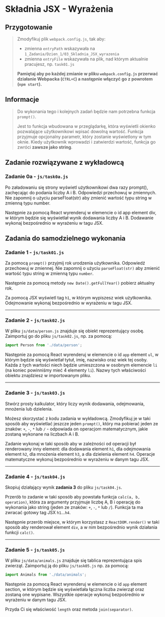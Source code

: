 # Składnia JSX - Wyrażenia

## Przygotowanie
> Zmodyfikuj plik `webpack.config.js`, tak aby:
> - zmienna `entryPath` wskazywała na `1_Zadania/Dzien_1/03_Skladnia_JSX_wyrazenia`
> - zmienna `entryFile` wskazywała na plik, nad którym aktualnie pracujesz, np. `task01.js`
>
> **Pamiętaj aby po każdej zmianie w pliku `webpack.config.js` przerwać działanie Webpacka (`CTRL+C`) a następnie włączyć go z powrotem (`npm start`).**

## Informacje
>Do wykonania tego i kolejnych zadań będzie nam potrzebna funkcja `prompt()`.
>
>Jest to funkcja wbudowana w przeglądarkę, która wyświetli okienko pozwalające użytkownikowi wpisać dowolną wartość. Funkcja przyjmuje opcjonalny parametr, który zostanie wyświetlony w tym oknie. Kiedy użytkownik wprowadzi i zatwierdzi wartość, funkcja go zwróci **zawsze jako string**.



## Zadanie rozwiązywane z wykładowcą

### Zadanie 0a - `js/task0a.js`

Po załadowaniu się strony wyświetl użytkownikowi dwa razy prompt(), zachęcając do podania liczby A i B. Odpowiedzi przechowuj w zmiennych. Nie zapomnij o użyciu parseFloat(str) aby zmienić wartość typu string w zmienną typu number.

Następnie za pomocą React wyrenderuj w elemencie o id app element div, w którym będzie się wyświetlał wynik dodawania liczby A i B. Dodawanie wykonaj bezpośrednio w wyrażeniu w tagu JSX.



## Zadania do samodzielnego wykonania

### Zadanie 1 - `js/task01.js`

Za pomocą `prompt()` przyjmij rok urodzenia użytkownika. Odpowiedź przechowuj w zmiennej. Nie zapomnij o użyciu `parseFloat(str)` aby zmienić wartość typu string w zmienną typu `number`.

Następnie za pomocą metody `new Date().getFullYear()` pobierz aktualny rok.

Za pomocą JSX wyświetl tag `h1`, w którym wypiszesz wiek użytkownika. Odejmowanie wykonaj bezpośrednio w wyrażeniu w tagu JSX.

---

### Zadanie 2 - `js/task02.js`

W pliku `js/data/person.js` znajduje się obiekt reprezentujący osobę. Zaimportuj go do pliku `js/task02.js`, np. za pomocą:

```js
import Person from './data/person';
```

Następnie za pomocą React wyrenderuj w elemencie o id `app` element `ul`, w którym będzie się wyświetlał tytuł, imię, nazwisko oraz wiek tej osoby. Każda z tych wartości niech będzie umieszczona w osobnym elemencie `li` (na koniec powinniśmy mieć 4 elementy `li`). Nazwy tych właściwości obiektu znajdziesz w importowanym pliku.

---

### Zadanie 3 - `js/task03.js`

Stwórz prosty kalkulator, który liczy wynik dodawania, odejmowania, mnożenia lub dzielenia.

Możesz skorzystać z kodu zadania w wykładowcą. Zmodyfikuj je w taki sposób aby wyświetlać jeszcze jeden `prompt()`, który ma pobierać jeden ze znaków: `+`, `-`, `*` lub `/` - odpowiada on operacjom matematycznym, jakie zostaną wykonane na liczbach A i B.

Zadanie wykonaj w taki sposób aby w zależności od operacji był renderowany inny element: dla dodawania element `h1`, dla odejmowania element `h2`, dla mnożenia element `h3`, a dla dzielenia element `h4`. Operacje matematyczne wykonuj bezpośrednio w wyrażeniu w danym tagu JSX.

---

### Zadanie 4  - `js/task04.js`

Skopiuj działający wynik **zadania 3** do pliku `js/task04.js`.

Przerób to zadanie w taki sposób aby powstała funkcja `calc(a, b, operation)`, która za argumenty przyjmuje liczbę A, B i operację do wykonania jako string (jeden ze znaków: `+`, `-`, `*` lub `/`). Funkcja ta ma zwracać gotowy tag JSX ```h1```...```h4```.

Następnie przerób miejsce, w którym korzystasz z ```ReactDOM.render()``` w taki sposób aby renderował element ```div```, a w nim bezpośrednio wynik działania funkcji ```calc()```.

---

### Zadanie 5  - `js/task05.js`

W pliku `js/data/animals.js` znajduje się tablica reprezentująca spis zwierząt. Zaimportuj ją do pliku `js/task05.js` np. za pomocą:

```js
import Animals from './data/animals';
```

Następnie za pomocą React wyrenderuj w elemencie o id `app` element section, w którym będzie się wyświetlała łączna liczba zwierząt oraz zostaną one wypisane. Wszystkie operacje wykonuj bezpośrednio w wyrażeniu w danym tagu JSX.

Przyda Ci się właściwość `length` oraz metoda `join(separator)`.
